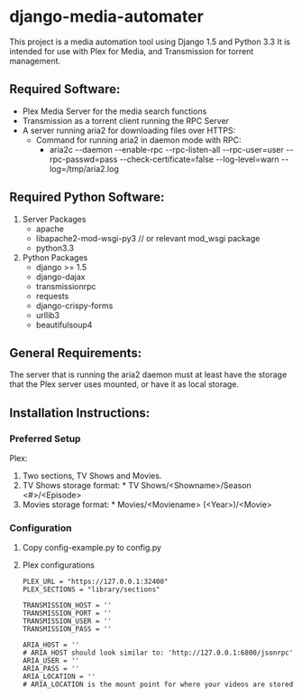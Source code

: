 django-media-automater
======================

This project is a media automation tool using Django 1.5 and Python 3.3 It is intended for use with Plex for Media, and Transmission for torrent management.


Required Software:
------------------
* Plex Media Server for the media search functions
* Transmission as a torrent client running the RPC Server
* A server running aria2 for downloading files over HTTPS:
  * Command for running aria2 in daemon mode with RPC:
    * aria2c --daemon --enable-rpc --rpc-listen-all --rpc-user=user --rpc-passwd=pass --check-certificate=false --log-level=warn --log=/tmp/aria2.log

Required Python Software:
-------------------------
1.  Server Packages
    * apache
    * libapache2-mod-wsgi-py3 // or relevant mod_wsgi package
    * python3.3
2.  Python Packages
    * django >= 1.5
    * django-dajax
    * transmissionrpc
    * requests
    * django-crispy-forms
    * urllib3
    * beautifulsoup4

General Requirements:
---------------------
The server that is running the aria2 daemon must at least have the storage that the Plex server uses mounted, or have it as local storage.


Installation Instructions:
--------------------------
### Preferred Setup ###
Plex:
  1.  Two sections, TV Shows and Movies.
  2.  TV Shows storage format:
    * TV Shows/\<Showname\>/Season \<#\>/\<Episode\>
  3.  Movies storage format:
    * Movies/\<Moviename\> (\<Year\>)/\<Movie\>


### Configuration ###
1.  Copy config-example.py to config.py
2.  Plex configurations

        PLEX_URL = "https://127.0.0.1:32400"
        PLEX_SECTIONS = "library/sections"

        TRANSMISSION_HOST = ''
        TRANSMISSION_PORT = ''
        TRANSMISSION_USER = ''
        TRANSMISSION_PASS = ''

        ARIA_HOST = ''
        # ARIA_HOST should look similar to: 'http://127.0.0.1:6800/jsonrpc'
        ARIA_USER = ''
        ARIA_PASS = ''
        ARIA_LOCATION = ''
        # ARIA_LOCATION is the mount point for where your videos are stored